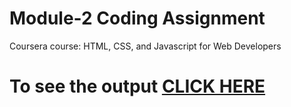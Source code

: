 
# Module-2 Coding Assignment

Coursera course: HTML, CSS, and Javascript for Web Developers

# To see the output [CLICK HERE](https://piratehuter17.github.io/module-1//folder/index.html)
